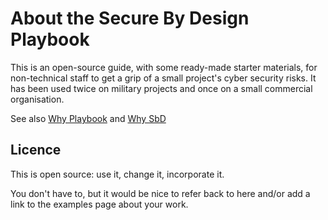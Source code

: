 # About the Secure By Design Playbook
This is an open-source guide, with some ready-made starter materials, for non-technical staff to get a grip of a small project's cyber security risks. It has been used twice on military projects and once on a small commercial organisation. 

See also [Why Playbook](WhyPlaybook.md) and [Why SbD](WhySbD.md)

## Licence
This is open source: use it, change it, incorporate it. 

You don't have to, but it would be nice to refer back to here and/or add a link to the examples page about your work.

